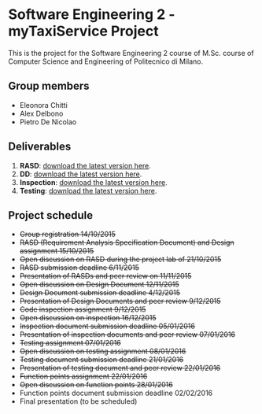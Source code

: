 # Software Engineering 2 - myTaxiService Project

This is the project for the Software Engineering 2 course of M.Sc. course of Computer Science and Engineering of Politecnico di Milano.

## Group members
* Eleonora Chitti
* Alex Delbono
* Pietro De Nicolao

## Deliverables

1. **RASD**: [download the latest version here](https://github.com/pietrodn/se2-mytaxiservice/raw/master/Deliveries/RASD.pdf).
1. **DD**: [download the latest version here](https://github.com/pietrodn/se2-mytaxiservice/raw/master/Deliveries/DD.pdf).
1. **Inspection**: [download the latest version here](https://github.com/pietrodn/se2-mytaxiservice/raw/master/Deliveries/Inspection.pdf).
1. **Testing**: [download the latest version here](https://github.com/pietrodn/se2-mytaxiservice/raw/master/Deliveries/Testing.pdf).

## Project schedule
* ~~Group registration 14/10/2015~~
* ~~RASD (Requirement Analysis Specification Document) and Design assignment 15/10/2015~~
* ~~Open discussion on RASD during the project lab of 21/10/2015~~
* ~~RASD submission deadline 6/11/2015~~
* ~~Presentation of RASDs and peer review on 11/11/2015~~
* ~~Open discussion on Design Document 12/11/2015~~
* ~~Design Document submission deadline 4/12/2015~~
* ~~Presentation of Design Documents and peer review 9/12/2015~~
* ~~Code inspection assignment 9/12/2015~~
* ~~Open discussion on inspection 16/12/2015~~
* ~~Inspection document submission deadline 05/01/2016~~
* ~~Presentation of inspection documents and peer review 07/01/2016~~
* ~~Testing assignment 07/01/2016~~
* ~~Open discussion on testing assignment 08/01/2016~~
* ~~Testing document submission deadline 21/01/2016~~
* ~~Presentation of testing document and peer review 22/01/2016~~
* ~~Function points assignment 22/01/2016~~
* ~~Open discussion on function points 28/01/2016~~
* Function points document submission deadline 02/02/2016
* Final presentation (to be scheduled)
